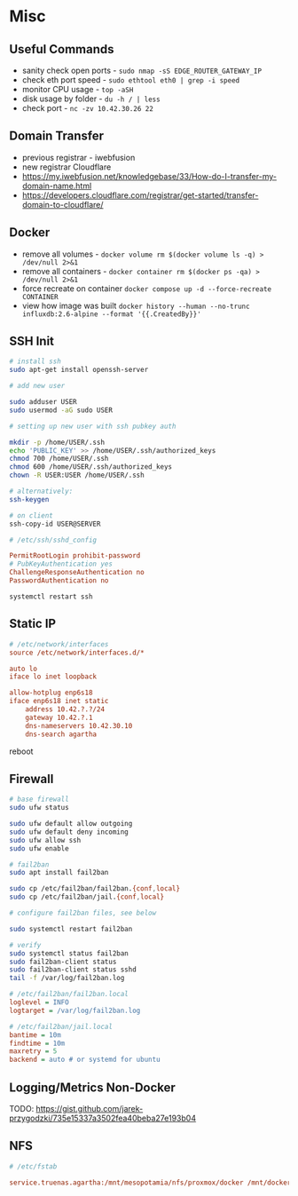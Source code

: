 # Misc

## Useful Commands

- sanity check open ports - `sudo nmap -sS EDGE_ROUTER_GATEWAY_IP`
- check eth port speed - `sudo ethtool eth0 | grep -i speed`
- monitor CPU usage - `top -aSH`
- disk usage by folder - `du -h / | less`
- check port - `nc -zv 10.42.30.26 22`

## Domain Transfer

- previous registrar - iwebfusion
- new registrar Cloudflare
- https://my.iwebfusion.net/knowledgebase/33/How-do-I-transfer-my-domain-name.html
- https://developers.cloudflare.com/registrar/get-started/transfer-domain-to-cloudflare/

## Docker

- remove all volumes - `docker volume rm $(docker volume ls -q) > /dev/null 2>&1`
- remove all containers - `docker container rm $(docker ps -qa) > /dev/null 2>&1`
- force recreate on container `docker compose up -d --force-recreate CONTAINER`
- view how image was built `docker history --human --no-trunc influxdb:2.6-alpine --format '{{.CreatedBy}}'`

## SSH Init

```sh
# install ssh
sudo apt-get install openssh-server

# add new user

sudo adduser USER
sudo usermod -aG sudo USER
```

```sh
# setting up new user with ssh pubkey auth

mkdir -p /home/USER/.ssh
echo 'PUBLIC_KEY' >> /home/USER/.ssh/authorized_keys
chmod 700 /home/USER/.ssh
chmod 600 /home/USER/.ssh/authorized_keys
chown -R USER:USER /home/USER/.ssh

# alternatively:
ssh-keygen
```

```sh
# on client
ssh-copy-id USER@SERVER
```

```ini
# /etc/ssh/sshd_config

PermitRootLogin prohibit-password
# PubKeyAuthentication yes
ChallengeResponseAuthentication no
PasswordAuthentication no
```

`systemctl restart ssh`

## Static IP

```ini
# /etc/network/interfaces
source /etc/network/interfaces.d/*

auto lo
iface lo inet loopback

allow-hotplug enp6s18
iface enp6s18 inet static
    address 10.42.?.?/24
    gateway 10.42.?.1
    dns-nameservers 10.42.30.10
    dns-search agartha
```

reboot

## Firewall

```sh
# base firewall
sudo ufw status

sudo ufw default allow outgoing
sudo ufw default deny incoming
sudo ufw allow ssh
sudo ufw enable
```

```sh
# fail2ban
sudo apt install fail2ban

sudo cp /etc/fail2ban/fail2ban.{conf,local}
sudo cp /etc/fail2ban/jail.{conf,local}

# configure fail2ban files, see below

sudo systemctl restart fail2ban

# verify
sudo systemctl status fail2ban
sudo fail2ban-client status
sudo fail2ban-client status sshd
tail -f /var/log/fail2ban.log
```

```ini
# /etc/fail2ban/fail2ban.local
loglevel = INFO
logtarget = /var/log/fail2ban.log
```

```ini
# /etc/fail2ban/jail.local
bantime = 10m
findtime = 10m
maxretry = 5
backend = auto # or systemd for ubuntu
```

## Logging/Metrics Non-Docker

TODO: https://gist.github.com/jarek-przygodzki/735e15337a3502fea40beba27e193b04

## NFS

```ini
# /etc/fstab

service.truenas.agartha:/mnt/mesopotamia/nfs/proxmox/docker /mnt/docker nfs rw,soft,intr,nfsvers=4,rsize=8192,wsize=8192,timeo=14 0 0
```

